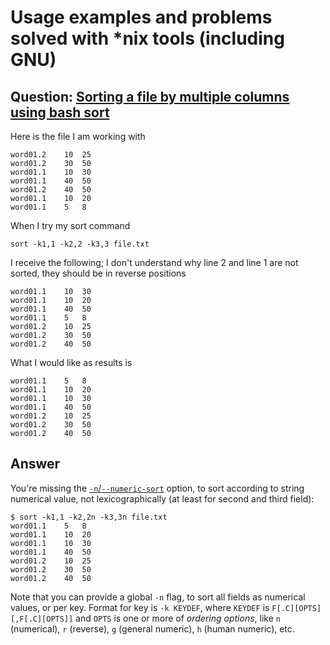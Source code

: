 # Usage examples and problems solved with *nix tools (including GNU)


## Question: [Sorting a file by multiple columns using bash sort](https://stackoverflow.com/q/45042480/404556)

Here is the file I am working with

    word01.2	10	25
    word01.2	30	50
    word01.1	10	30
    word01.1	40	50
    word01.2	40	50
    word01.1	10  20
    word01.1	5	8

When I try my sort command

    sort -k1,1 -k2,2 -k3,3 file.txt 

I receive the following; I don't understand why line 2 and line 1 are not sorted, they should be in reverse positions

    word01.1	10	30
    word01.1	10  20
    word01.1	40	50
    word01.1	5	8
    word01.2	10	25
    word01.2	30	50
    word01.2	40	50

What I would like as results is

    word01.1	5	8
    word01.1	10	20
    word01.1	10  30
    word01.1	40	50
    word01.2	10	25
    word01.2	30	50
    word01.2	40	50


## Answer

You're missing the
[`-n`/`--numeric-sort`](https://www.gnu.org/software/coreutils/manual/html_node/sort-invocation.html#index-numeric-sort)
option, to sort according to string numerical value, not lexicographically (at least for second and
third field):

    $ sort -k1,1 -k2,2n -k3,3n file.txt
    word01.1    5   8
    word01.1    10  20
    word01.1    10  30
    word01.1    40  50
    word01.2    10  25
    word01.2    30  50
    word01.2    40  50

Note that you can provide a global `-n` flag, to sort all fields as numerical values, or per key.
Format for key is `-k KEYDEF`, where `KEYDEF` is `F[.C][OPTS][,F[.C][OPTS]]` and `OPTS` is one or
more of *ordering options*, like `n` (numerical), `r` (reverse), `g` (general numeric), `h` (human
numeric), etc.

